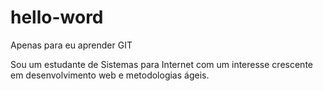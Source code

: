 # hello-word
Apenas para eu aprender GIT


Sou um estudante de Sistemas para Internet com um interesse crescente em desenvolvimento web e metodologias ágeis.
